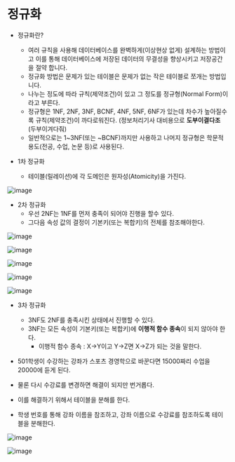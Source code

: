 # 정규화

- 정규화란?
    - 여러 규칙을 사용해 데이터베이스를 완벽하게(이상현상 없게) 설계하는 방법이고 이를 통해 데이터베이스에 저장된 데이터의 무결성을 향상시키고 저장공간을 절약 합니다.
    - 정규화 방법은  문제가 있는 테이블은 문제가 없는 작은 테이블로 쪼개는 방법입니다.
    - 나누는 정도에 따라 규칙(제약조건)이 있고 그 정도를 정규형(Normal Form)이라고 부른다.
    - 정규형은 1NF, 2NF, 3NF, BCNF, 4NF, 5NF, 6NF가 있는데 차수가 높아질수록 규칙(제약조건)이 까다로워진다. (정보처리기사 대비용으로 **도부이결다조** (두부이겨다줘)
    - 일반적으로는 1~3NF(또는 ~BCNF)까지만 사용하고 나머지 정규형은 학문적 용도(전공, 수업, 논문 등)로 사용된다.

- 1차 정규화
    - 테이블(릴레이션)에 각 도메인은 원자성(Atomicity)을 가진다.

![image](https://user-images.githubusercontent.com/72914519/157224134-5aadc955-89b6-4658-ae58-a44485dea4d1.png)

- 2차 정규화
    - 우선 2NF는 1NF를 먼저 충족이 되어야 진행을 할수 있다.
    - 그다음 속성 값의 결정이 기본키(또는 복합키)의 전체를 참조해야한다.

![image](https://user-images.githubusercontent.com/72914519/157224181-0d1683bc-7871-4c6a-87eb-13ef95fd7dbb.png)

![image](https://user-images.githubusercontent.com/72914519/157224248-6b555ac9-eef1-431b-b4db-c9b245a561ab.png)

![image](https://user-images.githubusercontent.com/72914519/157224273-e7fa0356-5917-4a57-839f-8343fea66a13.png)

![image](https://user-images.githubusercontent.com/72914519/157224299-9ee10f6e-06b5-47d8-a7aa-697efc39cb9f.png)

![image](https://user-images.githubusercontent.com/72914519/157224322-b0b2da4a-3013-430e-a4e2-51dcba92cbd9.png)

- 3차 정규화
    - 3NF도 2NF를 충족시킨 상태에서 진행할 수 있다.
    - 3NF는 모든 속성이 기본키(또는 복합키)에 **이행적 함수 종속**이 되지 않아야 한다.
        - 이행적 함수 종속 : X→Y이고 Y→Z면 X→Z가 되는 것을 말한다.

- 501학생이 수강하는 강좌가 스포츠 경영학으로 바꾼다면 15000짜리 수업을 20000에 듣게 된다.
- 물론 다시 수강료를 변경하면 해결이 되지만 번거롭다.
- 이를 해결하기 위해서 테이블을 분해를 한다.
- 학생 번호를 통해 강좌 이름을 참조하고, 강좌 이름으로 수강료를 참조하도록 테이블을 분해한다.

![image](https://user-images.githubusercontent.com/72914519/157224350-f8c327e4-eacc-484b-8d8f-b825f57ccc20.png)

![image](https://user-images.githubusercontent.com/72914519/157224372-e02c8a0e-4d4c-4071-ae09-b26d693162ff.png)
